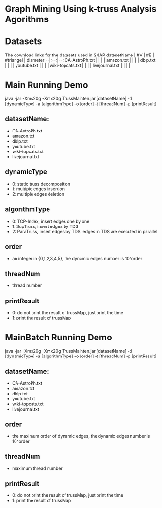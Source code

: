 Graph Mining Using k-truss Analysis Agorithms
========================

Datasets
========================
The download links for the datasets used in SNAP
datesetName | #V | #E | #triangel | diameter
--|:--:|--:
CA-AstroPh.txt | | | |
amazon.txt | | | |
dblp.txt | | | |
youtube.txt | | | |
wiki-topcats.txt | | | |
livejournal.txt | | | |

Main Running Demo
========================
java -jar -Xms20g -Xmx20g TrussMainten.jar [datasetName] -d [dynamicType] -a [algorithmType] -o [order] -t [threadNum] -p [printResult]

## datasetName:
+ CA-AstroPh.txt
+ amazon.txt
+ dblp.txt
+ youtube.txt
+ wiki-topcats.txt
+ livejournal.txt

## dynamicType
+ 0: static truss decomposition
+ 1: multiple edges insertion
+ 2: multiple edges deletion

## algorithmType
+ 0: TCP-Index, insert edges one by one 
+ 1: SupTruss, insert edges by TDS
+ 2: ParaTruss, insert edges by TDS, edges in TDS are executed in parallel 
 
## order
+ an integer in {0,1,2,3,4,5}, the dynamic edges number is 10^order

## threadNum
+ thread number

## printResult
+ 0: do not print the result of trussMap, just print the time
+ 1: print the result of trussMap

MainBatch Running Demo
========================
java -jar -Xms20g -Xmx20g TrussMainten.jar [datasetName] -d [dynamicType] -a [algorithmType] -o [order] -t [threadNum] -p [printResult]

## datasetName:
+ CA-AstroPh.txt
+ amazon.txt
+ dblp.txt
+ youtube.txt
+ wiki-topcats.txt
+ livejournal.txt

## order
+ the maximum order of dynamic edges, the dynamic edges number is 10^order

## threadNum
+ maximum thread number

## printResult
+ 0: do not print the result of trussMap, just print the time
+ 1: print the result of trussMap